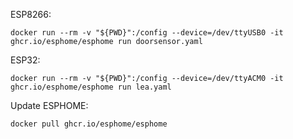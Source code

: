 ESP8266:
    
    docker run --rm -v "${PWD}":/config --device=/dev/ttyUSB0 -it ghcr.io/esphome/esphome run doorsensor.yaml

ESP32:

    docker run --rm -v "${PWD}":/config --device=/dev/ttyACM0 -it ghcr.io/esphome/esphome run lea.yaml

Update ESPHOME:

    docker pull ghcr.io/esphome/esphome
